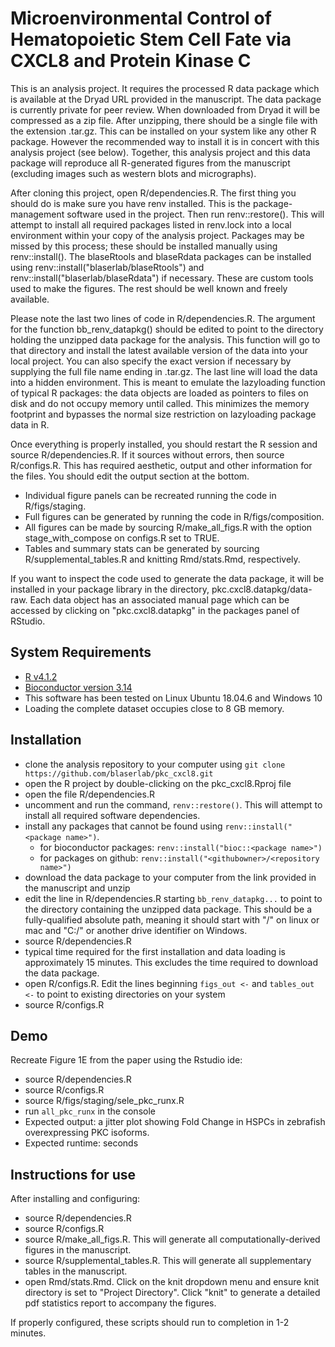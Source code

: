 # Microenvironmental Control of Hematopoietic Stem Cell Fate via CXCL8 and Protein Kinase C

This is an analysis project. It requires the processed R data package which is available at the Dryad URL provided in the manuscript. The data package is currently private for peer review. When downloaded from Dryad it will be compressed as a zip file. After unzipping, there should be a single file with the extension .tar.gz. This can be installed on your system like any other R package. However the recommended way to install it is in concert with this analysis project (see below). Together, this analysis project and this data package will reproduce all R-generated figures from the manuscript (excluding images such as western blots and micrographs).

After cloning this project, open R/dependencies.R. The first thing you should do is make sure you have renv installed. This is the package-management software used in the project. Then run renv::restore(). This will attempt to install all required packages listed in renv.lock into a local environment within your copy of the analysis project. Packages may be missed by this process; these should be installed manually using renv::install(<package name>). The blaseRtools and blaseRdata packages can be installed using renv::install("blaserlab/blaseRtools") and renv::install("blaserlab/blaseRdata") if necessary. These are custom tools used to make the figures. The rest should be well known and freely available.

Please note the last two lines of code in R/dependencies.R. The argument for the function bb_renv_datapkg() should be edited to point to the directory holding the unzipped data package for the analysis. This function will go to that directory and install the latest available version of the data into your local project. You can also specify the exact version if necessary by supplying the full file name ending in .tar.gz. The last line will load the data into a hidden environment. This is meant to emulate the lazyloading function of typical R packages: the data objects are loaded as pointers to files on disk and do not occupy memory until called. This minimizes the memory footprint and bypasses the normal size restriction on lazyloading package data in R.

Once everything is properly installed, you should restart the R session and source R/dependencies.R. If it sources without errors, then source R/configs.R. This has required aesthetic, output and other information for the files. You should edit the output section at the bottom.

* Individual figure panels can be recreated running the code in R/figs/staging. 
* Full figures can be generated by running the code in R/figs/composition. 
* All figures can be made by sourcing R/make_all_figs.R with the option stage_with_compose on configs.R set to TRUE. 
* Tables and summary stats can be generated by sourcing R/supplemental_tables.R and knitting Rmd/stats.Rmd, respectively.

If you want to inspect the code used to generate the data package, it will be installed in your package library in the directory, pkc.cxcl8.datapkg/data-raw.  Each data object has an associated manual page which can be accessed by clicking on "pkc.cxcl8.datapkg" in the packages panel of RStudio.  

## System Requirements

-   [R v4.1.2](https://www.r-project.org/)
-   [Bioconductor version 3.14](https://bioconductor.org/packages/release/bioc/html/BiocVersion.html)
-   This software has been tested on Linux Ubuntu 18.04.6 and Windows 10
-   Loading the complete dataset occupies close to 8 GB memory.

## Installation

-   clone the analysis repository to your computer using `git clone https://github.com/blaserlab/pkc_cxcl8.git`
-   open the R project by double-clicking on the pkc_cxcl8.Rproj file
-   open the file R/dependencies.R
-   uncomment and run the command, `renv::restore()`. This will attempt to install all required software dependencies.  
-   install any packages that cannot be found using `renv::install("<package name>")`.
    -   for bioconductor packages: `renv::install("bioc::<package name>")`
    -   for packages on github: `renv::install("<githubowner>/<repository name>")`
-   download the data package to your computer from the link provided in the manuscript and unzip
-   edit the line in R/dependencies.R starting `bb_renv_datapkg...` to point to the directory containing the unzipped data package. This should be a fully-qualified absolute path, meaning it should start with "/" on linux or mac and "C:/" or another drive identifier on Windows.
-   source R/dependencies.R
-   typical time required for the first installation and data loading is approximately 15 minutes.  This excludes the time required to download the data package.
-   open R/configs.R. Edit the lines beginning `figs_out <-` and `tables_out <-` to point to existing directories on your system
-   source R/configs.R

## Demo

Recreate Figure 1E from the paper using the Rstudio ide:

* source R/dependencies.R
* source R/configs.R
* source R/figs/staging/sele_pkc_runx.R
* run ```all_pkc_runx``` in the console
* Expected output:  a jitter plot showing Fold Change in HSPCs in zebrafish overexpressing PKC isoforms.
* Expected runtime:  seconds

## Instructions for use

After installing and configuring:

-   source R/dependencies.R
-   source R/configs.R
-   source R/make_all_figs.R. This will generate all computationally-derived figures in the manuscript.
-   source R/supplemental_tables.R. This will generate all supplementary tables in the manuscript.
-   open Rmd/stats.Rmd. Click on the knit dropdown menu and ensure knit directory is set to "Project Directory". Click "knit" to generate a detailed pdf statistics report to accompany the figures.

If properly configured, these scripts should run to completion in 1-2 minutes.
